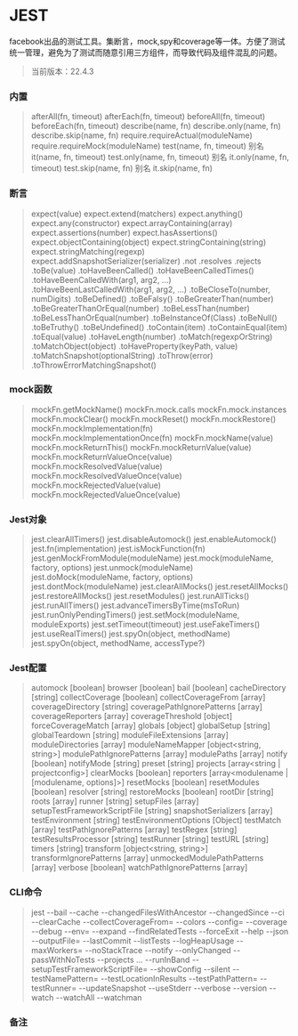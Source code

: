 # JEST
facebook出品的测试工具。集断言，mock,spy和coverage等一体。方便了测试统一管理，避免为了测试而随意引用三方组件，而导致代码及组件混乱的问题。
> 当前版本：22.4.3
### 内置
> afterAll(fn, timeout)
> afterEach(fn, timeout)
> beforeAll(fn, timeout)
> beforeEach(fn, timeout)
> describe(name, fn)
> describe.only(name, fn)
> describe.skip(name, fn)
> require.requireActual(moduleName)
> require.requireMock(moduleName)
> test(name, fn, timeout) 别名 it(name, fn, timeout)
> test.only(name, fn, timeout) 别名 it.only(name, fn, timeout)
> test.skip(name, fn) 别名 it.skip(name, fn)
### 断言
> expect(value)
> expect.extend(matchers)
> expect.anything()
> expect.any(constructor)
> expect.arrayContaining(array)
> expect.assertions(number)
> expect.hasAssertions()
> expect.objectContaining(object)
> expect.stringContaining(string)
> expect.stringMatching(regexp)
> expect.addSnapshotSerializer(serializer)
> .not
> .resolves
> .rejects
> .toBe(value)
> .toHaveBeenCalled()
> .toHaveBeenCalledTimes()
> .toHaveBeenCalledWith(arg1, arg2, ...)
> .toHaveBeenLastCalledWith(arg1, arg2, ...)
> .toBeCloseTo(number, numDigits)
> .toBeDefined()
> .toBeFalsy()
> .toBeGreaterThan(number)
> .toBeGreaterThanOrEqual(number)
> .toBeLessThan(number)
> .toBeLessThanOrEqual(number)
> .toBeInstanceOf(Class)
> .toBeNull()
> .toBeTruthy()
> .toBeUndefined()
> .toContain(item)
> .toContainEqual(item)
> .toEqual(value)
> .toHaveLength(number)
> .toMatch(regexpOrString)
> .toMatchObject(object)
> .toHaveProperty(keyPath, value)
> .toMatchSnapshot(optionalString)
> .toThrow(error)
> .toThrowErrorMatchingSnapshot()
### mock函数
> mockFn.getMockName()
> mockFn.mock.calls
> mockFn.mock.instances
> mockFn.mockClear()
> mockFn.mockReset()
> mockFn.mockRestore()
> mockFn.mockImplementation(fn)
> mockFn.mockImplementationOnce(fn)
> mockFn.mockName(value)
> mockFn.mockReturnThis()
> mockFn.mockReturnValue(value)
> mockFn.mockReturnValueOnce(value)
> mockFn.mockResolvedValue(value)
> mockFn.mockResolvedValueOnce(value)
> mockFn.mockRejectedValue(value)
> mockFn.mockRejectedValueOnce(value)
### Jest对象
> jest.clearAllTimers()
> jest.disableAutomock()
> jest.enableAutomock()
> jest.fn(implementation)
> jest.isMockFunction(fn)
> jest.genMockFromModule(moduleName)
> jest.mock(moduleName, factory, options)
> jest.unmock(moduleName)
> jest.doMock(moduleName, factory, options)
> jest.dontMock(moduleName)
> jest.clearAllMocks()
> jest.resetAllMocks()
> jest.restoreAllMocks()
> jest.resetModules()
> jest.runAllTicks()
> jest.runAllTimers()
> jest.advanceTimersByTime(msToRun)
> jest.runOnlyPendingTimers()
> jest.setMock(moduleName, moduleExports)
> jest.setTimeout(timeout)
> jest.useFakeTimers()
> jest.useRealTimers()
> jest.spyOn(object, methodName)
> jest.spyOn(object, methodName, accessType?)
### Jest配置
> automock [boolean]
> browser [boolean]
> bail [boolean]
> cacheDirectory [string]
> collectCoverage [boolean]
> collectCoverageFrom [array]
> coverageDirectory [string]
> coveragePathIgnorePatterns [array]
> coverageReporters [array]
> coverageThreshold [object]
> forceCoverageMatch [array]
> globals [object]
> globalSetup [string]
> globalTeardown [string]
> moduleFileExtensions [array]
> moduleDirectories [array]
> moduleNameMapper [object<string, string>]
> modulePathIgnorePatterns [array]
> modulePaths [array]
> notify [boolean]
> notifyMode [string]
> preset [string]
> projects [array<string | projectconfig>]
> clearMocks [boolean]
> reporters [array<modulename | [modulename, options]>]
> resetMocks [boolean]
> resetModules [boolean]
> resolver [string]
> restoreMocks [boolean]
> rootDir [string]
> roots [array]
> runner [string]
> setupFiles [array]
> setupTestFrameworkScriptFile [string]
> snapshotSerializers [array]
> testEnvironment [string]
> testEnvironmentOptions [Object]
> testMatch [array]
> testPathIgnorePatterns [array]
> testRegex [string]
> testResultsProcessor [string]
> testRunner [string]
> testURL [string]
> timers [string]
> transform [object<string, string>]
> transformIgnorePatterns [array]
> unmockedModulePathPatterns [array]
> verbose [boolean]
> watchPathIgnorePatterns [array]
### CLI命令
> jest <regexForTestFiles>
> --bail
> --cache
> --changedFilesWithAncestor
> --changedSince
> --ci
> --clearCache
> --collectCoverageFrom=<glob>
> --colors
> --config=<path>
> --coverage
> --debug
> --env=<environment>
> --expand
> --findRelatedTests <spaceSeparatedListOfSourceFiles>
> --forceExit
> --help
> --json
> --outputFile=<filename>
> --lastCommit
> --listTests
> --logHeapUsage
> --maxWorkers=<num>
> --noStackTrace
> --notify
> --onlyChanged
> --passWithNoTests
> --projects <project1> ... <projectN>
> --runInBand
> --setupTestFrameworkScriptFile=<file>
> --showConfig
> --silent
> --testNamePattern=<regex>
> --testLocationInResults
> --testPathPattern=<regex>
> --testRunner=<path>
> --updateSnapshot
> --useStderr
> --verbose
> --version
> --watch
> --watchAll
> --watchman
### 备注